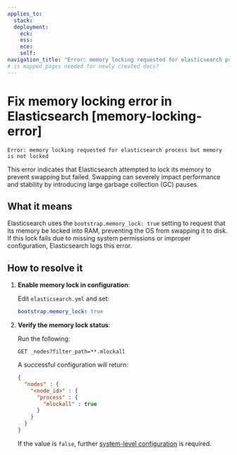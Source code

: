 ```yaml
---
applies_to:
  stack: 
  deployment:
    eck: 
    ess: 
    ece: 
    self: 
navigation_title: "Error: memory locking requested for elasticsearch process but memory is not locked"
# is mapped_pages needed for newly created docs?
---
```


# Fix memory locking error in Elasticsearch [memory-locking-error]

```console
Error: memory locking requested for elasticsearch process but memory is not locked
```


This error indicates that Elasticsearch attempted to lock its memory to prevent swapping but failed. Swapping can severely impact performance and stability by introducing large garbage collection (GC) pauses.

## What it means

Elasticsearch uses the `bootstrap.memory_lock: true` setting to request that its memory be locked into RAM, preventing the OS from swapping it to disk. If this lock fails due to missing system permissions or improper configuration, Elasticsearch logs this error.

## How to resolve it

1. **Enable memory lock in configuration**:

   Edit `elasticsearch.yml` and set:

   ```yaml
   bootstrap.memory_lock: true
   ```

2. **Verify the memory lock status**:

   Run the following:

   ```console
   GET _nodes?filter_path=**.mlockall
   ```

   A successful configuration will return:

   ```json
   {
     "nodes" : {
       "<node_id>" : {
         "process" : {
           "mlockall" : true
         }
       }
     }
   }
   ```

   If the value is `false`, further [system-level configuration](https://www.elastic.co/guide/en/elasticsearch/reference/current/setup-configuration-memory.html) is required.

